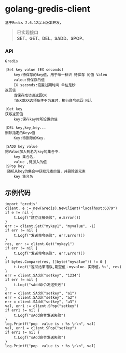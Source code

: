 # golang-gredis-client

	基于Redis 2.6.12以上版本开发，

>已实现接口 <br/>
>**SET、GET、DEL、SADD、SPOP、**



### API
	Gredis
 
	|Set key value [EX seconds] 	
		key:待保存的key值，用于唯一标识 待保存 的值 Valeu
		valeu:待保存的值
		EX seconds:设置过期时间 单位是秒 
	返回值
		当保存成功进返回OK
		当NX或XX选项条件不为真时，执行命令返回 Nil

	|Get key
	获取返回值
		key:保存key时所设置的值

	|DEL key,key,key...
	删除指定的Keyw值
		Key:待删除的Key.

	|SADD key value
	把Value加入到名为key的集合中．
		key 集合名，
		value ,待加入的值
	|SPop key
	 随机从key的集合中获取元素的值，并删除该元素
		key 集合名
	
		 
## 示例代码
	import "gredis"
	client, e := new(Gredis).NewClient("localhost:6379")
	if e != nil {
		t.Logf("建立连接失败", e.Error())
	}
	err := client.Set("mykey1", "myvalue", -1)
	if err != nil {
		t.Logf("发送命令失败", err.Error())
	}
	res, err := client.Get("mykey1")
	if err != nil {
		t.Logf("发送命令失败", err.Error())
	}
	if bytes.Compare(res, []byte("myvalue")) != 0 {
		t.Logf("返回结果错误,期望值：myvalue．实际值，%s", res)
	}
	err = client.SAdd("setkey", "1234")
	if err != nil {
		t.Logf("sAdd命令发送失败")
	}
	err = client.SAdd("setkey", "a1")
	err = client.SAdd("setkey", "a2")
	err = client.SAdd("setkey", "a3")
	val, err1 := client.SPop("setkey")
	if err1 != nil {
		t.Logf("sAdd命令发送失败")
	}
	log.Printf("pop  value is : %s \r\n", val)
	val, err1 = client.SPop("setkey")
	if err1 != nil {
		t.Logf("sAdd命令发送失败")
	}
	log.Printf("pop  value is : %s \r\n", val)


